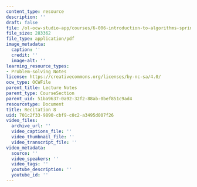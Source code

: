 ```yaml
---
content_type: resource
description: ''
draft: false
file: /ol-ocw-studio-app/courses/6-006-introduction-to-algorithms-spring-2020/701c2f339890cbf9c0c2a3495d007f26_MIT6_006S20_r08.pdf
file_size: 283362
file_type: application/pdf
image_metadata:
  caption: ''
  credit: ''
  image-alt: ''
learning_resource_types:
- Problem-solving Notes
license: https://creativecommons.org/licenses/by-nc-sa/4.0/
ocw_type: OCWFile
parent_title: Lecture Notes
parent_type: CourseSection
parent_uid: 51ba9637-0a92-32f2-88ab-0bef851c9ad4
resourcetype: Document
title: Recitation 8
uid: 701c2f33-9890-cbf9-c0c2-a3495d007f26
video_files:
  archive_url: ''
  video_captions_file: ''
  video_thumbnail_file: ''
  video_transcript_file: ''
video_metadata:
  source: ''
  video_speakers: ''
  video_tags: ''
  youtube_description: ''
  youtube_id: ''
---
```

